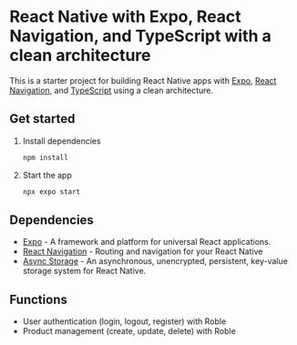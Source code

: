 # React Native with Expo, React Navigation, and TypeScript with a clean architecture

This is a starter project for building React Native apps with [Expo](https://expo.dev/), [React Navigation](https://reactnavigation.org/), and [TypeScript](https://www.typescriptlang.org/) using a clean architecture.

## Get started

1. Install dependencies

   ```bash
   npm install
   ```

2. Start the app

   ```bash
   npx expo start
   ```

## Dependencies
- [Expo](https://expo.dev/) - A framework and platform for universal React applications.
- [React Navigation](https://reactnavigation.org/) - Routing and navigation for your React Native
- [Async Storage](https://react-native-async-storage.github.io/async-storage/) - An asynchronous, unencrypted, persistent, key-value storage system for React Native.

## Functions
- User authentication (login, logout, register) with Roble
- Product management (create, update, delete) with Roble